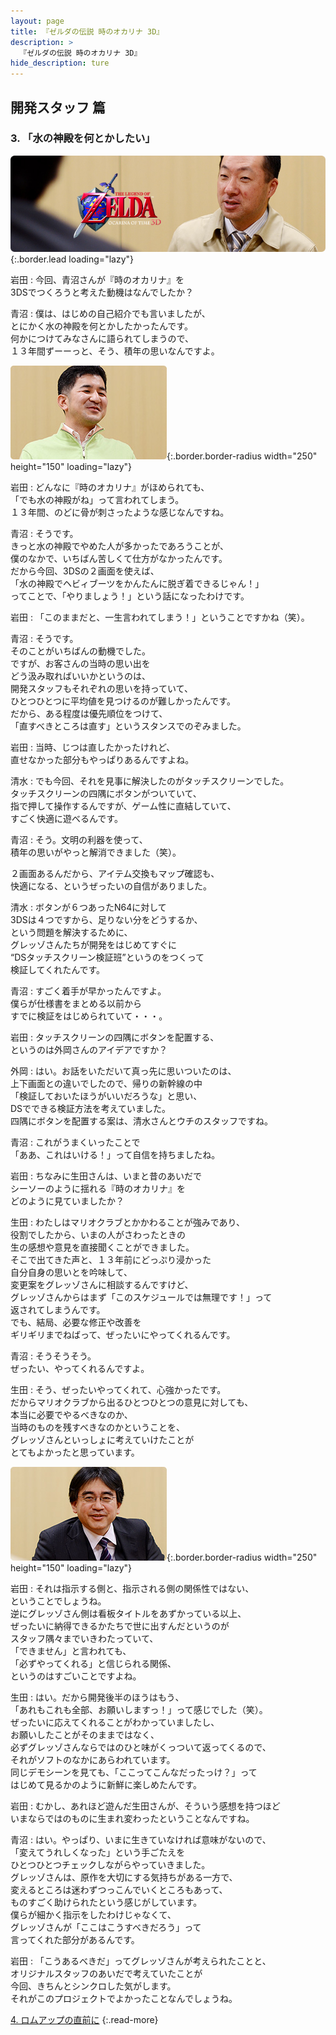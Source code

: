 ```yaml
---
layout: page
title: 『ゼルダの伝説 時のオカリナ 3D』
description: >
  『ゼルダの伝説 時のオカリナ 3D』
hide_description: ture
---
```


## 開発スタッフ 篇

### 3. 「水の神殿を何とかしたい」

![](/interviews/jp/3ds/aqej/vol1/img/mainvisual3.jpg){:.border.lead loading="lazy"}

岩田
: 今回、青沼さんが『時のオカリナ』を<br>3DSでつくろうと考えた動機はなんでしたか？

青沼
: 僕は、はじめの自己紹介でも言いましたが、<br>とにかく水の神殿を何とかしたかったんです。<br>何かにつけてみなさんに語られてしまうので、<br>１３年間ずーーっと、そう、積年の思いなんですよ。

![](/interviews/jp/3ds/aqej/vol1/img/photo10.jpg){:.border.border-radius width="250" height="150"  loading="lazy"}

岩田
: どんなに『時のオカリナ』がほめられても、<br>「でも水の神殿がね」って言われてしまう。<br>１３年間、のどに骨が刺さったような感じなんですね。

青沼
: そうです。<br>きっと水の神殿でやめた人が多かったであろうことが、<br>僕のなかで、いちばん苦しくて仕方がなかったんです。<br>だから今回、3DSの２画面を使えば、<br>「水の神殿でヘビィブーツをかんたんに脱ぎ着できるじゃん！」<br>ってことで、「やりましょう！」という話になったわけです。

岩田
: 「このままだと、一生言われてしまう！」ということですかね（笑）。

青沼
: そうです。<br>そのことがいちばんの動機でした。<br>ですが、お客さんの当時の思い出を<br>どう汲み取ればいいかというのは、<br>開発スタッフもそれぞれの思いを持っていて、<br>ひとつひとつに平均値を見つけるのが難しかったんです。<br>だから、ある程度は優先順位をつけて、<br>「直すべきところは直す」というスタンスでのぞみました。

岩田
: 当時、じつは直したかったけれど、<br>直せなかった部分もやっぱりあるんですよね。

清水
: でも今回、それを見事に解決したのがタッチスクリーンでした。<br>タッチスクリーンの四隅にボタンがついていて、<br>指で押して操作するんですが、ゲーム性に直結していて、<br>すごく快適に遊べるんです。

青沼
: そう。文明の利器を使って、<br>積年の思いがやっと解消できました（笑）。<br>

２画面あるんだから、アイテム交換もマップ確認も、<br>快適になる、というぜったいの自信がありました。

清水
: ボタンが６つあったN64に対して<br>3DSは４つですから、足りない分をどうするか、<br>という問題を解決するために、<br>グレッゾさんたちが開発をはじめてすぐに<br>“DSタッチスクリーン検証班”というのをつくって<br>検証してくれたんです。

青沼
: すごく着手が早かったんですよ。<br>僕らが仕様書をまとめる以前から<br>すでに検証をはじめられていて・・・。

岩田
: タッチスクリーンの四隅にボタンを配置する、<br>というのは外岡さんのアイデアですか？

外岡
: はい。お話をいただいて真っ先に思いついたのは、<br>上下画面との違いでしたので、帰りの新幹線の中<br>「検証しておいたほうがいいだろうな」と思い、<br>DSでできる検証方法を考えていました。<br>四隅にボタンを配置する案は、清水さんとウチのスタッフですね。

青沼
: これがうまくいったことで<br>「ああ、これはいける！」って自信を持ちましたね。

岩田
: ちなみに生田さんは、いまと昔のあいだで<br>シーソーのように揺れる『時のオカリナ』を<br>どのように見ていましたか？

生田
: わたしはマリオクラブとかかわることが強みであり、<br>役割でしたから、いまの人がさわったときの<br>生の感想や意見を直接聞くことができました。<br>そこで出てきた声と、１３年前にどっぷり浸かった<br>自分自身の思いとを吟味して、<br>変更案をグレッゾさんに相談するんですけど、<br>グレッゾさんからはまず「このスケジュールでは無理です！」って<br>返されてしまうんです。<br>でも、結局、必要な修正や改善を<br>ギリギリまでねばって、ぜったいにやってくれるんです。

青沼
: そうそうそう。<br>ぜったい、やってくれるんですよ。

生田
: そう、ぜったいやってくれて、心強かったです。<br>だからマリオクラブから出るひとつひとつの意見に対しても、<br>本当に必要でやるべきなのか、<br>当時のものを残すべきなのかということを、<br>グレッゾさんといっしょに考えていけたことが<br>とてもよかったと思っています。

![](/interviews/jp/3ds/aqej/vol1/img/photo11.jpg){:.border.border-radius width="250" height="150"  loading="lazy"}

岩田
: それは指示する側と、指示される側の関係性ではない、<br>ということでしょうね。<br>逆にグレッゾさん側は看板タイトルをあずかっている以上、<br>ぜったいに納得できるかたちで世に出すんだというのが<br>スタッフ隅々までいきわたっていて、<br>「できません」と言われても、<br>「必ずやってくれる」と信じられる関係、<br>というのはすごいことですよね。

生田
: はい。だから開発後半のほうはもう、<br>「あれもこれも全部、お願いしますっ！」って感じでした（笑）。<br>ぜったいに応えてくれることがわかっていましたし、<br>お願いしたことがそのままではなく、<br>必ずグレッゾさんならではのひと味がくっついて返ってくるので、<br>それがソフトのなかにあらわれています。<br>同じデモシーンを見ても、「ここってこんなだったっけ？」って<br>はじめて見るかのように新鮮に楽しめたんです。

岩田
: むかし、あれほど遊んだ生田さんが、そういう感想を持つほど<br>いまならではのものに生まれ変わったということなんですね。

青沼
: はい。やっぱり、いまに生きていなければ意味がないので、<br>「変えてうれしくなった」という手ごたえを<br>ひとつひとつチェックしながらやっていきました。<br>グレッゾさんは、原作を大切にする気持ちがある一方で、<br>変えるところは迷わずつっこんでいくところもあって、<br>ものすごく助けられたという感じがしています。<br>僕らが細かく指示をしたわけじゃなくて、<br>グレッゾさんが「ここはこうすべきだろう」って<br>言ってくれた部分があるんです。

岩田
: 「こうあるべきだ」ってグレッゾさんが考えられたことと、<br>オリジナルスタッフのあいだで考えていたことが<br>今回、きちんとシンクロした気がします。<br>それがこのプロジェクトでよかったことなんでしょうね。



[4. ロムアップの直前に](4.md)
{:.read-more}
